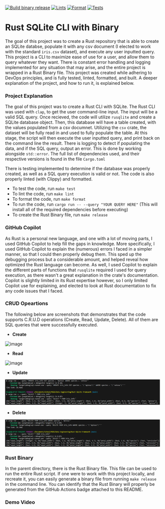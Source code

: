 [![Build binary release](https://github.com/nogibjj/kb545-rust-python-compare/actions/workflows/release.yml/badge.svg)](https://github.com/nogibjj/kb545-rust-python-compare/actions/workflows/release.yml)
[![Lints](https://github.com/nogibjj/kb545-rust-python-compare/actions/workflows/lint.yml/badge.svg)](https://github.com/nogibjj/kb545-rust-python-compare/actions/workflows/lint.yml)
[![Format](https://github.com/nogibjj/kb545-rust-python-compare/actions/workflows/rustfmt.yml/badge.svg)](https://github.com/nogibjj/kb545-rust-python-compare/actions/workflows/rustfmt.yml)
[![Tests](https://github.com/nogibjj/kb545-rust-python-compare/actions/workflows/tests.yml/badge.svg)](https://github.com/nogibjj/kb545-rust-python-compare/actions/workflows/tests.yml)

# Rust SQLite CLI with Binary

The goal of this project was to create a Rust repository that is able to create an SQLite databse, populate it with any csv document (I elected to work with the standard ```iris.csv``` dataset), and execute any user inputted query. This project is a CLI to maximize ease of use for a user, and allow them to query whatever they want. There is constant error handling and logging implemented for any situation that may arise, and the entire project is wrapped in a Rust Binary file. This project was created while adhering to DevOps principles, and is fully tested, linted, formatted, and built. A deeper explanation of the project, and how to run it, is explained below.

### Project Explanation
The goal of this project was to create a Rust CLI with SQLite. The Rust CLI was used with ```clap```, to get the user command-line input. The input will be a valid SQL query. Once recieved, the code will utilize ```rusqlite``` and create a SQLite database object. Then, this database will have a table created, with the values populated from a csv documnet. Utilizing the ```csv``` crate, the dataset will be fully read in and used to fully populate the table. At this stage, the script will then execute the user inputted query, and print back on the command line the result. There is logging to detect if populating the data, and if the SQL query, output an error. This is done by working alongside ```std::error```. The full list of dependencies used, and their respective versions is found in the file ```Cargo.toml```

There is testing implemented to determine if the database was properly created, as well as a SQL query execution is valid or not. The code is also properly linted (with Clippy) and formatted.

* To test the code, run ```make test```
* To lint the code, run ```make lint```
* To format the code, run ```make format```
* To run the code, run ```cargo run -- --query "YOUR QUERY HERE"``` (This will install all of the required dependencies before executing)
* To create the Rust Binary file, run ```make release```

### GitHub Copilot
As Rust is a personal new language, and one with a lot of moving parts, I used GitHub Copilot to help fill the gaps in knowledge. More specifically, I used GitHub Copilot to explain the (numerous) errors I faced in a simpler manner, so that I could then properly debug them. This sped up the debugging process but a considerable amount, and helped reveal how optimized the Rust language can become. As well, I used Copilot to explain the different parts of functions that ```rusqlite``` required I used for query execution, as there wasn't a great explanation in the crate's documentation. Copilot is slightly limited in its Rust expertise however, so I only limited Copilot use for explaining, and elected to look at Rust documentation to fix any code issues that I faced.

### CRUD Opeartions
The following below are screenshots that demonstrates that the code supports C.R.U.D operations (Create, Read, Update, Delete). All of them are SQL queries that were successfully executed.

* **Create**

![image](https://github.com/Ninsta22/Rust-SQLite-Framework/assets/55768636/fc2caea6-34a4-4a21-aafd-ce3e9c098965)

* **Read**

![image](https://github.com/Ninsta22/Rust-SQLite-Framework/assets/55768636/d63c6ed0-6c3f-4152-90db-f73649b32c93)

* **Update**

![Alt text](image-1.png)

* **Delete**

![Alt text](image-2.png)



### Rust Binary

In the parent directory, there is the Rust Binary file. This file can be used to run the entire Rust script. If one were to work with this project locally, and recreate it, you can easily generate a binary file from running ```make release``` in the command line. You can identify that the Rust Binary will properly be generated from the GitHub Actions badge attached to this README.

### Demo Video




